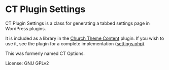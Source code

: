 CT Plugin Settings
==================

CT Plugin Settings is a class for generating a tabbed settings page in WordPress plugins.

It is included as a library in the [Church Theme Content](https://github.com/churchthemes/church-theme-content) plugin.
If you wish to use it, see the plugin for a complete implementation ([settings.php](https://github.com/churchthemes/church-theme-content/blob/master/includes/admin/settings.php)).

This was formerly named CT Options.

License: GNU GPLv2